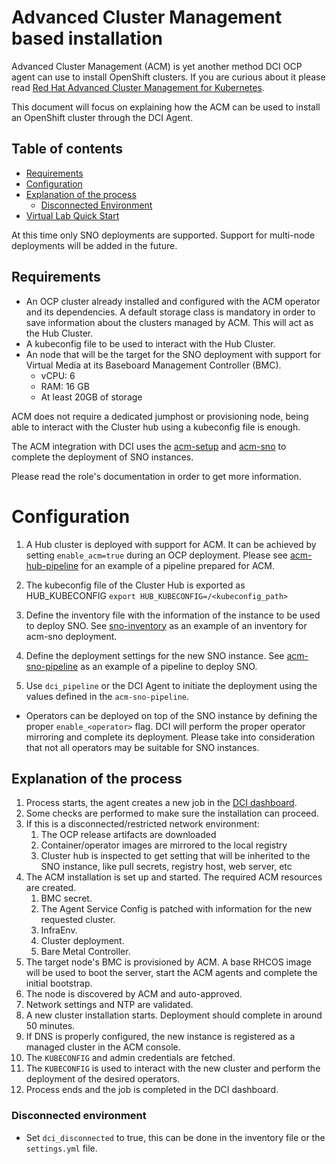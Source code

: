 # Advanced Cluster Management based installation

Advanced Cluster Management (ACM) is yet another method DCI OCP agent can use to install OpenShift clusters. If you are curious about it please read [Red Hat Advanced Cluster Management for Kubernetes](https://www.redhat.com/en/technologies/management/advanced-cluster-management).

This document will focus on explaining how the ACM can be used to install an OpenShift cluster through the DCI Agent.

## Table of contents

* [Requirements](#requirements)
* [Configuration](#configuration)
* [Explanation of the process](#explanation-of-the-process)
  * [Disconnected Environment](#disconnected-environment)
* [Virtual Lab Quick Start](#virtual-lab-quick-start)

At this time only SNO deployments are supported. Support for multi-node deployments will be added in the future.

## Requirements

* An OCP cluster already installed and configured with the ACM operator and its dependencies. A default storage class is mandatory in order to save information about the clusters managed by ACM. This will act as the Hub Cluster.
* A kubeconfig file to be used to interact with the Hub Cluster.
* An node that will be the target for the SNO deployment with support for Virtual Media at its Baseboard Management Controller (BMC).
  - vCPU: 6
  - RAM: 16 GB
  - At least 20GB of storage

ACM does not require a dedicated jumphost or provisioning node, being able to interact with the Cluster hub using a kubeconfig file is enough.

The ACM integration with DCI uses the [acm-setup](https://github.com/redhat-cip/dci-openshift-agent/blob/master/roles/acm-setup/README.md) and [acm-sno](https://github.com/redhat-cip/dci-openshift-agent/blob/master/roles/acm-sno/README.md) to complete the deployment of SNO instances.

Please read the role's documentation in order to get more information.

# Configuration
1. A Hub cluster is deployed with support for ACM. It can be achieved by setting `enable_acm=true` during an OCP deployment. Please see [acm-hub-pipeline](https://github.com/dci-labs/dallas-pipelines/blob/master/ocp-4.10-acm-hub-pipeline.yml) for an example of a pipeline prepared for ACM.
1. The kubeconfig file of the Cluster Hub is exported as HUB_KUBECONFIG
`export HUB_KUBECONFIG=/<kubeconfig_path>`
1. Define the inventory file with the information of the instance to be used to deploy SNO. See [sno-inventory](https://github.com/dci-labs/inventories/blob/master/dallas/sno/sno1-cluster4.yml) as an example of an inventory for acm-sno deployment.
1. Define the deployment settings for the new SNO instance. See [acm-sno-pipeline](https://github.com/dci-labs/dallas-pipelines/blob/master/ocp-4.10-acm-sno-pipeline.yml) as an example of a pipeline to deploy SNO.

1. Use `dci_pipeline` or the DCI Agent to initiate the deployment using the values defined in the `acm-sno-pipeline`.

* Operators can be deployed on top of the SNO instance by defining the proper `enable_<operator>` flag. DCI will perform the proper operator mirroring and complete its deployment. Please take into consideration that not all operators may be suitable for SNO instances.

## Explanation of the process

1. Process starts, the agent creates a new job in the [DCI dashboard](https://www.distributed-ci.io/login).
1. Some checks are performed to make sure the installation can proceed.
1. If this is a disconnected/restricted network environment:
   1. The OCP release artifacts are downloaded
   1. Container/operator images are mirrored to the local registry
   1. Cluster hub is inspected to get setting that will be inherited to the SNO instance, like pull secrets, registry host, web server, etc
1. The ACM installation is set up and started. The required ACM resources are created.
   1. BMC secret.
   1. The Agent Service Config is patched with information for the new requested cluster.
   1. InfraEnv.
   1. Cluster deployment.
   1. Bare Metal Controller.
1. The target node's BMC is provisioned by ACM. A base RHCOS image will be used to boot the server, start the ACM agents and complete the initial bootstrap.
1. The node is discovered by ACM and auto-approved.
1. Network settings and NTP are validated.
1. A new cluster installation starts. Deployment should complete in around 50 minutes.
1. If DNS is properly configured, the new instance is registered as a managed cluster in the ACM console.
1. The `KUBECONFIG` and admin credentials are fetched.
1. The `KUBECONFIG` is used to interact with the new cluster and perform the deployment of the desired operators.
1.  Process ends and the job is completed in the DCI dashboard.

### Disconnected environment

* Set `dci_disconnected` to true, this can be done in the inventory file or the
  `settings.yml` file.
